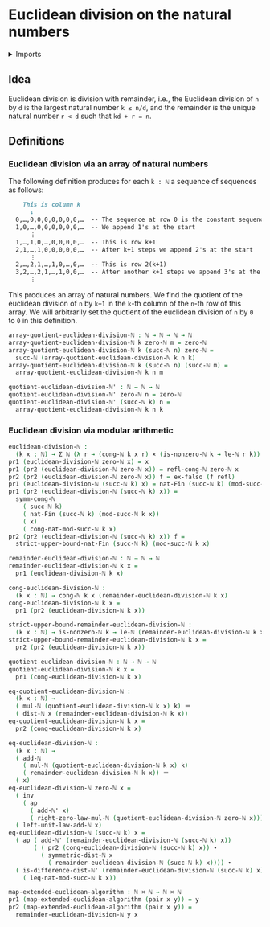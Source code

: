 # Euclidean division on the natural numbers

<details><summary>Imports</summary>
```agda
module elementary-number-theory.euclidean-division-natural-numbers where
open import elementary-number-theory.addition-natural-numbers
open import elementary-number-theory.congruence-natural-numbers
open import elementary-number-theory.distance-natural-numbers
open import elementary-number-theory.inequality-natural-numbers
open import elementary-number-theory.modular-arithmetic-standard-finite-types
open import elementary-number-theory.multiplication-natural-numbers
open import elementary-number-theory.natural-numbers
open import foundation.cartesian-product-types
open import foundation.dependent-pair-types
open import foundation.empty-types
open import foundation.identity-types
open import univalent-combinatorics.standard-finite-types
```
</details>

## Idea

Euclidean division is division with remainder, i.e., the Euclidean division of `n` by `d` is the largest natural number `k ≤ n/d`, and the remainder is the unique natural number `r < d` such that `kd + r = n`.

## Definitions

### Euclidean division via an array of natural numbers

The following definition produces for each `k : ℕ` a sequence of sequences as follows:

```md
    This is column k
      ↓
  0,…,0,0,0,0,0,0,0,…  -- The sequence at row 0 is the constant sequence
  1,0,…,0,0,0,0,0,0,…  -- We append 1's at the start
      ⋮
  1,…,1,0,…,0,0,0,0,…  -- This is row k+1
  2,1,…,1,0,0,0,0,0,…  -- After k+1 steps we append 2's at the start
      ⋮
  2,…,2,1,…,1,0,…,0,…  -- This is row 2(k+1)
  3,2,…,2,1,…,1,0,0,…  -- After another k+1 steps we append 3's at the start
      ⋮
```

This produces an array of natural numbers. We find the quotient of the euclidean division of `n` by `k+1` in the `k`-th column of the `n`-th row of this array. We will arbitrarily set the quotient of the euclidean division of `n` by `0` to `0` in this definition.

```agda
array-quotient-euclidean-division-ℕ : ℕ → ℕ → ℕ → ℕ
array-quotient-euclidean-division-ℕ k zero-ℕ m = zero-ℕ
array-quotient-euclidean-division-ℕ k (succ-ℕ n) zero-ℕ =
  succ-ℕ (array-quotient-euclidean-division-ℕ k n k)
array-quotient-euclidean-division-ℕ k (succ-ℕ n) (succ-ℕ m) =
  array-quotient-euclidean-division-ℕ k n m

quotient-euclidean-division-ℕ' : ℕ → ℕ → ℕ
quotient-euclidean-division-ℕ' zero-ℕ n = zero-ℕ
quotient-euclidean-division-ℕ' (succ-ℕ k) n =
  array-quotient-euclidean-division-ℕ k n k
```

### Euclidean division via modular arithmetic

```agda
euclidean-division-ℕ :
  (k x : ℕ) → Σ ℕ (λ r → (cong-ℕ k x r) × (is-nonzero-ℕ k → le-ℕ r k))
pr1 (euclidean-division-ℕ zero-ℕ x) = x
pr1 (pr2 (euclidean-division-ℕ zero-ℕ x)) = refl-cong-ℕ zero-ℕ x
pr2 (pr2 (euclidean-division-ℕ zero-ℕ x)) f = ex-falso (f refl)
pr1 (euclidean-division-ℕ (succ-ℕ k) x) = nat-Fin (succ-ℕ k) (mod-succ-ℕ k x)
pr1 (pr2 (euclidean-division-ℕ (succ-ℕ k) x)) =
  symm-cong-ℕ
    ( succ-ℕ k)
    ( nat-Fin (succ-ℕ k) (mod-succ-ℕ k x))
    ( x)
    ( cong-nat-mod-succ-ℕ k x)
pr2 (pr2 (euclidean-division-ℕ (succ-ℕ k) x)) f =
  strict-upper-bound-nat-Fin (succ-ℕ k) (mod-succ-ℕ k x)

remainder-euclidean-division-ℕ : ℕ → ℕ → ℕ
remainder-euclidean-division-ℕ k x =
  pr1 (euclidean-division-ℕ k x)

cong-euclidean-division-ℕ :
  (k x : ℕ) → cong-ℕ k x (remainder-euclidean-division-ℕ k x)
cong-euclidean-division-ℕ k x =
  pr1 (pr2 (euclidean-division-ℕ k x))

strict-upper-bound-remainder-euclidean-division-ℕ :
  (k x : ℕ) → is-nonzero-ℕ k → le-ℕ (remainder-euclidean-division-ℕ k x) k
strict-upper-bound-remainder-euclidean-division-ℕ k x =
  pr2 (pr2 (euclidean-division-ℕ k x))

quotient-euclidean-division-ℕ : ℕ → ℕ → ℕ
quotient-euclidean-division-ℕ k x =
  pr1 (cong-euclidean-division-ℕ k x)

eq-quotient-euclidean-division-ℕ :
  (k x : ℕ) →
  ( mul-ℕ (quotient-euclidean-division-ℕ k x) k) ＝
  ( dist-ℕ x (remainder-euclidean-division-ℕ k x))
eq-quotient-euclidean-division-ℕ k x =
  pr2 (cong-euclidean-division-ℕ k x)

eq-euclidean-division-ℕ :
  (k x : ℕ) →
  ( add-ℕ
    ( mul-ℕ (quotient-euclidean-division-ℕ k x) k)
    ( remainder-euclidean-division-ℕ k x)) ＝
  ( x)
eq-euclidean-division-ℕ zero-ℕ x =
  ( inv
    ( ap
      ( add-ℕ' x)
      ( right-zero-law-mul-ℕ (quotient-euclidean-division-ℕ zero-ℕ x)))) ∙
  ( left-unit-law-add-ℕ x)
eq-euclidean-division-ℕ (succ-ℕ k) x =
  ( ap ( add-ℕ' (remainder-euclidean-division-ℕ (succ-ℕ k) x))
       ( ( pr2 (cong-euclidean-division-ℕ (succ-ℕ k) x)) ∙
         ( symmetric-dist-ℕ x
           ( remainder-euclidean-division-ℕ (succ-ℕ k) x)))) ∙
  ( is-difference-dist-ℕ' (remainder-euclidean-division-ℕ (succ-ℕ k) x) x
    ( leq-nat-mod-succ-ℕ k x))
```

```agda
map-extended-euclidean-algorithm : ℕ × ℕ → ℕ × ℕ
pr1 (map-extended-euclidean-algorithm (pair x y)) = y
pr2 (map-extended-euclidean-algorithm (pair x y)) =
  remainder-euclidean-division-ℕ y x
```
